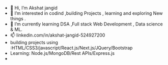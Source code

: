 - 👋 Hi, I’m Akshat jangid
- 👀 I’m interested in codind ,building Projects , learning and exploring New things .
- 🌱 I’m currently learning DSA ,Full stack  Web Development , Data science & ML.
- 📫 linkedin.com/in/akshat-jangid-524927200
- building projects using :HTML/CSS3/javascript/React.js/Next.js/JQuery/Bootstrap
- Learning: Node.js/MongoDB/Rest APIs/Express.js
- 
<!---
Akshat171/Akshat171 is a ✨ special ✨ repository because its `README.md` (this file) appears on your GitHub profile.
You can click the Preview link to take a look at your changes.
--->
